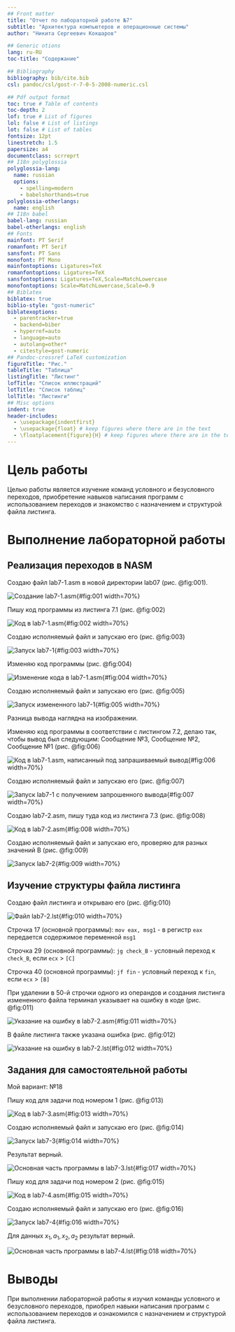 ```yaml
---
## Front matter
title: "Отчет по лабораторной работе №7"
subtitle: "Архитектура компьютеров и операционные системы"
author: "Никита Сергеевич Кокшаров"

## Generic otions
lang: ru-RU
toc-title: "Содержание"

## Bibliography
bibliography: bib/cite.bib
csl: pandoc/csl/gost-r-7-0-5-2008-numeric.csl

## Pdf output format
toc: true # Table of contents
toc-depth: 2
lof: true # List of figures
lol: false # List of listings
lot: false # List of tables
fontsize: 12pt
linestretch: 1.5
papersize: a4
documentclass: scrreprt
## I18n polyglossia
polyglossia-lang:
  name: russian
  options:
	- spelling=modern
	- babelshorthands=true
polyglossia-otherlangs:
  name: english
## I18n babel
babel-lang: russian
babel-otherlangs: english
## Fonts
mainfont: PT Serif
romanfont: PT Serif
sansfont: PT Sans
monofont: PT Mono
mainfontoptions: Ligatures=TeX
romanfontoptions: Ligatures=TeX
sansfontoptions: Ligatures=TeX,Scale=MatchLowercase
monofontoptions: Scale=MatchLowercase,Scale=0.9
## Biblatex
biblatex: true
biblio-style: "gost-numeric"
biblatexoptions:
  - parentracker=true
  - backend=biber
  - hyperref=auto
  - language=auto
  - autolang=other*
  - citestyle=gost-numeric
## Pandoc-crossref LaTeX customization
figureTitle: "Рис."
tableTitle: "Таблица"
listingTitle: "Листинг"
lofTitle: "Список иллюстраций"
lotTitle: "Список таблиц"
lolTitle: "Листинги"
## Misc options
indent: true
header-includes:
  - \usepackage{indentfirst}
  - \usepackage{float} # keep figures where there are in the text
  - \floatplacement{figure}{H} # keep figures where there are in the text
---
```


# Цель работы

Целью работы является изучение команд условного и безусловного переходов, приобретение навыков написания программ с использованием переходов и знакомство с назначением и структурой файла листинга.

# Выполнение лабораторной работы

## Реализация переходов в NASM

Создаю файл lab7-1.asm в новой директории lab07 (рис. @fig:001).

![Создание lab7-1.asm](image/1.png){#fig:001 width=70%}

Пишу код программы из листинга 7.1 (рис. @fig:002)

![Код в lab7-1.asm](image/2.png){#fig:002 width=70%}

Создаю исполняемый файл и запускаю его (рис. @fig:003)

![Запуск lab7-1](image/3.png){#fig:003 width=70%}

Изменяю код программы (рис. @fig:004)

![Изменение кода в lab7-1.asm](image/4.png){#fig:004 width=70%}

Создаю исполняемый файл и запускаю его (рис. @fig:005)

![Запуск измененного lab7-1](image/5.png){#fig:005 width=70%}

Разница вывода наглядна на изображении.

Изменяю код программы в соответствии с листингом 7.2, делаю так, чтобы вывод был следующим: Сообщение №3, Сообщение №2, Сообщение №1 (рис. @fig:006)

![Код в lab7-1.asm, написанный под запрашиваемый вывод](image/6.png){#fig:006 width=70%}

Создаю исполняемый файл и запускаю его (рис. @fig:007)

![Запуск lab7-1 с получением запрошенного вывода](image/7.png){#fig:007 width=70%}

Создаю lab7-2.asm, пишу туда код из листинга 7.3 (рис. @fig:008)

![Код в lab7-2.asm](image/8.png){#fig:008 width=70%}

Создаю исполняемый файл и запускаю его, проверяю для разных значений В (рис. @fig:009)

![Запуск lab7-2](image/9.png){#fig:009 width=70%}

## Изучение структуры файла листинга

Создаю файл листинга и открываю его (рис. @fig:010)

![Файл lab7-2.lst](image/10.png){#fig:010 width=70%}

Cтрочка 17 (основной программы): ```mov eax, msg1``` - в регистр ```eax``` передается содержимое переменной ```msg1```

Строчка 29 (основной программы): ```jg check_B``` - условный переход к ```check_B```, если ```ecx``` > ```[C]```

Строчка 40 (основной программы): ```jf fin``` - условный переход к ```fin```, если ```ecx``` > ```[B]```

При удалении в 50-й строчки одного из операндов и создания листинга измененного файла терминал указывает на ошибку в коде (рис. @fig:011)

![Указание на ошибку в lab7-2.asm](image/11.png){#fig:011 width=70%}

В файле листинга также указана ошибка (рис. @fig:012)

![Указание на ошибку в lab7-2.lst](image/12.png){#fig:012 width=70%}

## Задания для самостоятельной работы

Мой вариант: №18

Пишу код для задачи под номером 1 (рис. @fig:013)

![Код в lab7-3.asm](image/13.png){#fig:013 width=70%}

Создаю исполняемый файл и запускаю его (рис. @fig:014)

![Запуск lab7-3](image/14.png){#fig:014 width=70%}

Результат верный.

![Основная часть программы в lab7-3.lst](image/17.png){#fig:017 width=70%}

Пишу код для задачи под номером 2 (рис. @fig:015)

![Код в lab7-4.asm](image/15.png){#fig:015 width=70%}

Создаю исполняемый файл и запускаю его (рис. @fig:016)

![Запуск lab7-4](image/16.png){#fig:016 width=70%}

Для данных $x_1, a_1, x_2, a_2$ результат верный.

![Основная часть программы в lab7-4.lst](image/18.png){#fig:018 width=70%}

# Выводы

При выполнении лабораторной работы я изучил команды условного и безусловного переходов, приобрел навыки написания программ с использованием переходов и ознакомился с назначением и структурой файла листинга.
